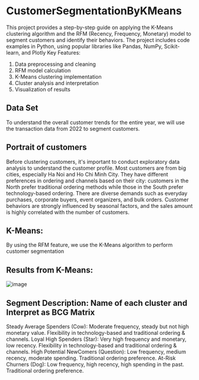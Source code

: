 # CustomerSegmentationByKMeans
This project provides a step-by-step guide on applying the K-Means clustering algorithm and the RFM (Recency, Frequency, Monetary) model to segment customers and identify their behaviors. The project includes code examples in Python, using popular libraries like Pandas, NumPy, Scikit-learn, and Plotly
Key Features:

1. Data preprocessing and cleaning
2. RFM model calculation
3. K-Means clustering implementation
4. Cluster analysis and interpretation
5. Visualization of results

## Data Set
To understand the overall customer trends for the entire year, we will use the transaction data from 2022 to segment customers.

## Portrait of customers
Before clustering customers, it's important to conduct exploratory data analysis to understand the customer profile. 
Most customers are from big cities, especially Ha Noi and Ho Chi Minh City. 
They have different preferences in ordering and channels based on their city: customers in the North prefer traditional ordering methods while those in the South prefer technology-based ordering. 
There are diverse demands such as everyday purchases, corporate buyers, event organizers, and bulk orders. 
Customer behaviors are strongly influenced by seasonal factors, and the sales amount is highly correlated with the number of customers.

## K-Means:
By using the RFM feature, we use the K-Means algorithm to perform customer segmentation

## Results from K-Means:
![image](https://github.com/user-attachments/assets/b22392db-f5c1-459a-ac6e-9c30035e8154)

## Segment Description: Name of each cluster and Interpret as BCG Matrix
Steady Average Spenders (Cow): Moderate frequency, steady but not high monetary value. Flexibility in technology-based and traditional ordering & channels.
Loyal High Spenders (Star): Very high frequency and monetary, low recency. Flexibility in technology-based and traditional ordering & channels.
High Potential NewComers (Question): Low frequency, medium recency, moderate spending. Traditional ordering preference.
At-Risk Churners (Dog): Low frequency, high recency, high spending in the past. Traditional ordering preference.
